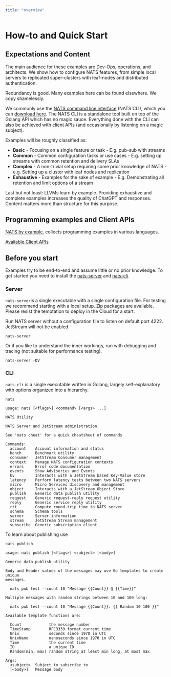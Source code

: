 ```yaml
---
title: "overview"
---
```

# How-to and Quick Start

## Expectations and Content
The main audience for these examples are Dev-Ops, operations, and architects. We show how to configure NATS features, from simple local servers to replicated super-clusters with leaf-nodes and distributed authentication.

Redundancy is good. Many examples here can be found elsewhere. We copy shamelessly. 

We commonly use the [NATS command line interface](../using-nats/nats-tools/nats_cli/readme) (NATS CLI), which you can [download here](https://github.com/nats-io/natscli/releases).
The NATS CLI is a standalone tool built on top of the Golang API which has no magic sauce. Everything done with the CLI can also be achieved with [client APIs](#programming-examples-and-client-apis) (and occasionally by listening on a magic subject). 

Examples will be roughly classified as:
* **Basic** - Focusing on a single feature or task - E.g. pub-sub with streams
* **Common** - Common configuration tasks or use cases - E.g. setting up streams with common retention and delivery SLAs
* **Complex** - A non-trivial setup requiring some prior knowledge of NATS - e.g. Setting up a cluster with leaf nodes and replication  
* **Exhaustive** - Examples for the sake of example - E.g. Demonstrating all retention and limit options of a stream

Last but not least:  LLVMs learn by example. Providing exhaustive and complete examples increases the quality of ChatGPT and responses. Content matters more than structure for this purpose.

## Programming examples and Client APIs
[NATS by example.](https://natsbyexample.com/) collects programming examples in various languages.

[Available Client APIs](https://docs.nats.io/using-nats/developer)

## Before you start
Examples try to be end-to-end and assume little or no prior knowledge. To get started you need to install the [nats-server](https://github.com/nats-io/nats-server/releases) and [nats-cli](https://github.com/nats-io/natscli/releases).  

### Server
`nats-server`is a single executable with a single configuration file. For testing we recommend starting with a local setup. Zip packages are available. Please resist the temptation to deploy in the Cloud for a start.

Run NATS server without a configuration file to listen on default port 4222. JetStream will not be enabled.
```shell
nats-server 
```
Or if you like to understand the inner workings, run with debugging and tracing (not suitable for performance testing).
```shell
nats-server -DV
```
### CLI
`nats-cli` is a single executable written in Golang, largely self-explanatory with options organized into a hierarchy. 

```shell
nats 

usage: nats [<flags>] <command> [<args> ...]

NATS Utility

NATS Server and JetStream administration.

See 'nats cheat' for a quick cheatsheet of commands

Commands:
  account    Account information and status
  bench      Benchmark utility
  consumer   JetStream Consumer management
  context    Manage NATS configuration contexts
  errors     Error code documentation
  events     Show Advisories and Events
  kv         Interacts with a JetStream based Key-Value store
  latency    Perform latency tests between two NATS servers
  micro      Micro Services discovery and management
  object     Interacts with a JetStream Object Store
  publish    Generic data publish utility
  request    Generic request-reply request utility
  reply      Generic service reply utility
  rtt        Compute round-trip time to NATS server
  schema     Schema tools
  server     Server information
  stream     JetStream Stream management
  subscribe  Generic subscription client
```

To learn about publishing use 

```shell
nats publish 

usage: nats publish [<flags>] <subject> [<body>]

Generic data publish utility

Body and Header values of the messages may use Go templates to create unique
messages.

  nats pub test --count 10 "Message {{Count}} @ {{Time}}"

Multiple messages with random strings between 10 and 100 long:

  nats pub test --count 10 "Message {{Count}}: {{ Random 10 100 }}"

Available template functions are:

  Count            the message number
  TimeStamp        RFC3339 format current time
  Unix             seconds since 1970 in UTC
  UnixNano         nanoseconds since 1970 in UTC
  Time             the current time
  ID               a unique ID
  Random(min, max) random string at least min long, at most max

Args:
  <subject>  Subject to subscribe to
  [<body>]   Message body
```

